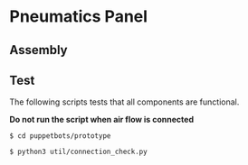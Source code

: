 # Pneumatics Panel
## Assembly

## Test
The following scripts tests that all components are functional.

**Do not run the script when air flow is connected**

```
$ cd puppetbots/prototype
```
```
$ python3 util/connection_check.py
```


